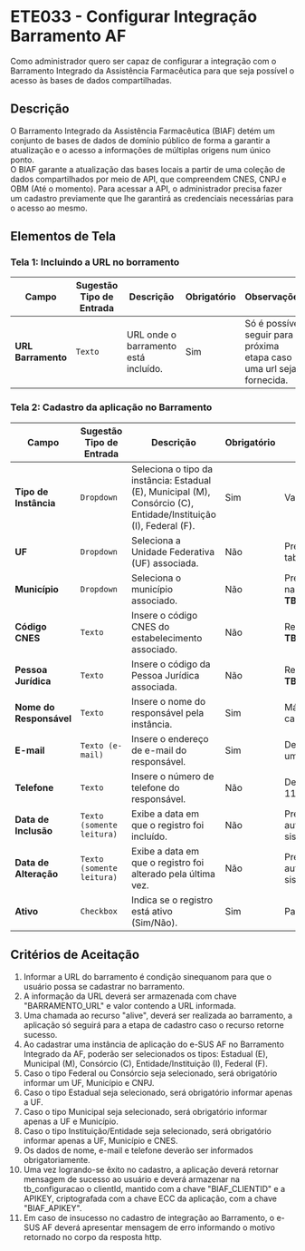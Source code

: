 # ETE033 - Configurar Integração Barramento AF

Como administrador quero ser capaz de configurar a integração com o Barramento Integrado da Assistência Farmacêutica para que seja possível o acesso às bases de dados compartilhadas.

## Descrição

O Barramento Integrado da Assistência Farmacêutica (BIAF) detém um conjunto de bases de dados de domínio público de forma a garantir a atualização e o acesso a informações de múltiplas origens num único ponto.  
O BIAF garante a atualização das bases locais a partir de uma coleção de dados compartilhados por meio de API, que compreendem CNES, CNPJ e OBM (Até o momento).
Para acessar a API, o administrador precisa fazer um cadastro previamente que lhe garantirá as credenciais necessárias para o acesso ao mesmo.

## Elementos de Tela

### Tela 1: Incluindo a URL no borramento

| **Campo**         | **Sugestão Tipo de Entrada** | **Descrição**                        | **Obrigatório** | **Observações**                                                        |
|-------------------|------------------------------|--------------------------------------|-----------------|------------------------------------------------------------------------|
| **URL Barramento** | `Texto`                      | URL onde o barramento está incluído. | Sim             | Só é possível seguir para a próxima etapa caso uma url seja fornecida. |


### Tela 2: Cadastro da aplicação no Barramento

| **Campo**               | **Sugestão Tipo de Entrada** | **Descrição**                                                                                              | **Obrigatório** | **Observações**                                           |
|--------------------------|------------------------------|----------------------------------------------------------------------------------------------------------|-----------------|---------------------------------------------------------|
| **Tipo de Instância**    | `Dropdown`                   | Seleciona o tipo da instância: Estadual (E), Municipal (M), Consórcio (C), Entidade/Instituição (I), Federal (F). | Sim             | Valores fixos.                                          |
| **UF**                  | `Dropdown`                   | Seleciona a Unidade Federativa (UF) associada.                                                          | Não             | Preenchido a partir da tabela **TB_UF**.               |
| **Município**            | `Dropdown`                   | Seleciona o município associado.                                                                        | Não             | Preenchido com base na tabela **TB_MUNICIPIO**.        |
| **Código CNES**          | `Texto`                      | Insere o código CNES do estabelecimento associado.                                                      | Não             | Relacionado à tabela **TB_CNES**.                      |
| **Pessoa Jurídica**      | `Texto`                      | Insere o código da Pessoa Jurídica associada.                                                           | Não             | Relacionado à tabela **TB_PESSOA_JURIDICA**.           |
| **Nome do Responsável**  | `Texto`                      | Insere o nome do responsável pela instância.                                                            | Sim             | Máximo de 120 caracteres.                              |
| **E-mail**               | `Texto (e-mail)`             | Insere o endereço de e-mail do responsável.                                                             | Sim             | Deve ser validado como um e-mail válido.               |
| **Telefone**             | `Texto`                      | Insere o número de telefone do responsável.                                                             | Não             | Deve conter no máximo 11 dígitos.                      |
| **Data de Inclusão**     | `Texto (somente leitura)`    | Exibe a data em que o registro foi incluído.                                                         | Não             | Preenchido automaticamente pelo sistema.               |
| **Data de Alteração**    | `Texto (somente leitura)`    | Exibe a data em que o registro foi alterado pela última vez.                                         | Não             | Preenchido automaticamente pelo sistema.               |
| **Ativo**                | `Checkbox`                   | Indica se o registro está ativo (Sim/Não).                                                             | Sim             | Padrão: **Sim**.                                        |

## Critérios de Aceitação

1. Informar a URL do barramento é condição sinequanom para que o usuário possa se cadastrar no barramento.
2. A informação da URL deverá ser armazenada com chave "BARRAMENTO_URL" e valor contendo a URL informada.
3. Uma chamada ao recurso "alive", deverá ser realizada ao barramento, a aplicação só seguirá para a etapa de cadastro caso o recurso retorne sucesso.
4. Ao cadastrar uma instância de aplicação do e-SUS AF no Barramento Integrado da AF, poderão ser selecionados os tipos: Estadual (E), Municipal (M), Consórcio (C), Entidade/Instituição (I), Federal (F).
5. Caso o tipo Federal ou Consórcio seja selecionado, será obrigatório informar um UF, Município e CNPJ.
6. Caso o tipo Estadual seja selecionado, será obrigatório informar apenas a UF.
7. Caso o tipo Municipal seja selecionado, será obrigatório informar apenas a UF e Município.
8. Caso o tipo Instituição/Entidade seja selecionado, será obrigatório informar apenas a UF, Município e CNES.
9. Os dados de nome, e-mail e telefone deverão ser informados obrigatoriamente.
10. Uma vez logrando-se êxito no cadastro, a aplicação deverá retornar mensagem de sucesso ao usuário e deverá armazenar na tb_configuracao o clientId, mantido com a chave "BIAF_CLIENTID" e a APIKEY, criptografada com a chave ECC da aplicação, com a chave "BIAF_APIKEY".
11. Em caso de insucesso no cadastro de integração ao Barramento, o e-SUS AF deverá apresentar mensagem de erro informando o motivo retornado no corpo da resposta http.